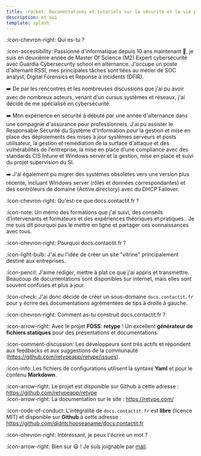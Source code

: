 ```yaml
---
title: :rocket: Documentations et tutoriels sur la sécurité et la vie privée
description: et oui
template: splash
---
```


:icon-chevron-right: Qui es-tu ?

:icon-accessibility: Passionné d'informatique depuis 10 ans maintenant 🧐, je suis en deuxième année de Master Of Science (M2) Expert cybersécurité avec Guardia Cybersecurity school en alternance. J'occupe un poste d'alternant RSSI, mes principales tâches sont liées au métier de SOC analyst, Digital Forensics et Reponse à incidents (DFIR).

:arrow_right: De par les rencontres et les nombreuses discussions que j'ai pu avoir avec de nombreux acteurs, venant d'un cursus systèmes et réseaux, j'ai décidé de me spécialisé en cybersécurité.

:arrow_right: Mon expérience en sécurité à débuté par une année d'alternance dans une compagnie d'assurance pour professionnels. J'ai pu assister le Responsable Sécurité du Système d'Information pour la gestion et mise en place des déploiements des mises à jour systèmes serveurs et posts utilisateur, la gestion et remédiation de la surface d'attaque et des vulnérabilités de l'entreprise, la mise en place d'une compliance avec des standards CIS Intune et Windows server et la gestion, mise en place et suivi du projet supervision du SI.

:arrow_right: J'ai également pu migrer des systèmes obsolètes vers une version plus récente, incluant Windows server (rôles et données correspondantes) et des contrôleurs de domaine (Active directory) avec du DHCP Failover.

:icon-chevron-right: Qu'est-ce que docs.contactit.fr ?

:icon-note: Un mémo des formations que j'ai suivi, des conseils d'intervenants et formateurs et des expériences théoriques et pratiques.. 
Je me suis dit pourquoi pas le mettre en ligne et partager ces connaissances avec tous.

:icon-chevron-right: Pourquoi docs.contactit.fr ?

:icon-light-bulb: J'ai eu l'idée de créer un site "vitrine" principalement destiné aux entreprises.  

:icon-pencil: J'aime rédiger, mettre à plat ce que j'ai appris et transmettre. Beaucoup de documentations sont disponibles sur internet, mais elles sont souvent confuses et plus à jour.  

:icon-check: J'ai donc décidé de créer un sous-domaine `docs.contactit.fr` pour y écrire des documentations agrémentées de tips à droite à gauche.

:icon-chevron-right: Comment as-tu construit docs.contactit.fr ?

:icon-arrow-right: Avec le projet **FOSS**: **retype** ! Un excellent **générateur de fichiers statiques** pour des présentations et documentations.  

:icon-comment-discussion: Les développeurs sont très actifs et répondent aux feedbacks et aux suggestions de la communauté (https://github.com/retypeapp/retype/issues).  

:icon-info: Les fichiers de configurations utilisent la syntaxe **Yaml** et pour le contenu **Markdown**.  

:icon-arrow-right: Le projet est disponible sur Github à cette adresse : https://github.com/retypeapp/retype  
:icon-arrow-right: La documentation sur le site : https://retype.com/

:icon-code-of-conduct: L'intégralité de `docs.contactit.fr` est **libre** (licence MIT) et disponible sur **Github** à cette adresse : https://github.com/didntchooseaname/docs.contactit.fr

:icon-chevron-right: Intéressant, je peux t'écrire un mot ?

:icon-arrow-right: Bien sur 😃 ! Je suis joignable par [mail](mailto:contactit.yarka@slmail.me).